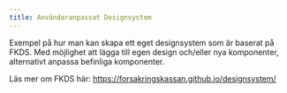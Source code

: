 ```yaml
---
title: Användaranpassat Designsystem
---
```


Exempel på hur man kan skapa ett eget designsystem som är baserat på FKDS. Med möjlighet att lägga till egen design och/eller nya komponenter, alternativt anpassa befinliga komponenter.

Läs mer om FKDS här: https://forsakringskassan.github.io/designsystem/
